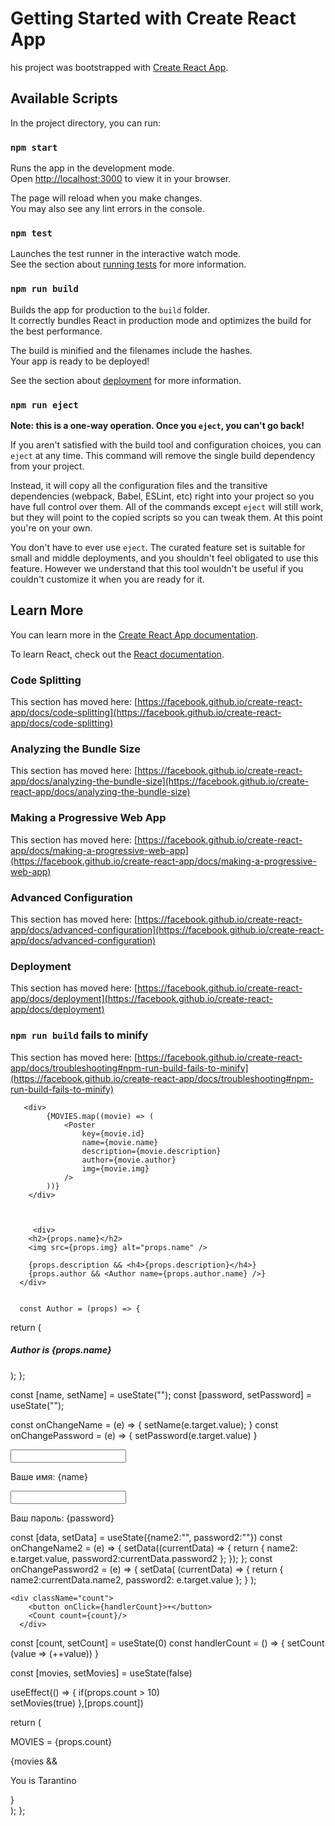 # Getting Started with Create React App

his project was bootstrapped with [Create React App](https://github.com/facebook/create-react-app).

## Available Scripts

In the project directory, you can run:

### `npm start`

Runs the app in the development mode.\
Open [http://localhost:3000](http://localhost:3000) to view it in your browser.

The page will reload when you make changes.\
You may also see any lint errors in the console.

### `npm test`

Launches the test runner in the interactive watch mode.\
See the section about [running tests](https://facebook.github.io/create-react-app/docs/running-tests) for more information.

### `npm run build`

Builds the app for production to the `build` folder.\
It correctly bundles React in production mode and optimizes the build for the best performance.

The build is minified and the filenames include the hashes.\
Your app is ready to be deployed!

See the section about [deployment](https://facebook.github.io/create-react-app/docs/deployment) for more information.

### `npm run eject`

**Note: this is a one-way operation. Once you `eject`, you can't go back!**

If you aren't satisfied with the build tool and configuration choices, you can `eject` at any time. This command will remove the single build dependency from your project.

Instead, it will copy all the configuration files and the transitive dependencies (webpack, Babel, ESLint, etc) right into your project so you have full control over them. All of the commands except `eject` will still work, but they will point to the copied scripts so you can tweak them. At this point you're on your own.

You don't have to ever use `eject`. The curated feature set is suitable for small and middle deployments, and you shouldn't feel obligated to use this feature. However we understand that this tool wouldn't be useful if you couldn't customize it when you are ready for it.

## Learn More


You can learn more in the [Create React App documentation](https://facebook.github.io/create-react-app/docs/getting-started).

To learn React, check out the [React documentation](https://reactjs.org/).

### Code Splitting

This section has moved here: [https://facebook.github.io/create-react-app/docs/code-splitting](https://facebook.github.io/create-react-app/docs/code-splitting)

### Analyzing the Bundle Size

This section has moved here: [https://facebook.github.io/create-react-app/docs/analyzing-the-bundle-size](https://facebook.github.io/create-react-app/docs/analyzing-the-bundle-size)

### Making a Progressive Web App

This section has moved here: [https://facebook.github.io/create-react-app/docs/making-a-progressive-web-app](https://facebook.github.io/create-react-app/docs/making-a-progressive-web-app)

### Advanced Configuration

This section has moved here: [https://facebook.github.io/create-react-app/docs/advanced-configuration](https://facebook.github.io/create-react-app/docs/advanced-configuration)

### Deployment

This section has moved here: [https://facebook.github.io/create-react-app/docs/deployment](https://facebook.github.io/create-react-app/docs/deployment)

### `npm run build` fails to minify

This section has moved here: [https://facebook.github.io/create-react-app/docs/troubleshooting#npm-run-build-fails-to-minify](https://facebook.github.io/create-react-app/docs/troubleshooting#npm-run-build-fails-to-minify)
   



       <div>
            {MOVIES.map((movie) => (
                <Poster
                    key={movie.id}
                    name={movie.name}
                    description={movie.description}
                    author={movie.author}
                    img={movie.img}
                />
            ))}
        </div>



         <div>
        <h2>{props.name}</h2>
        <img src={props.img} alt="props.name" />

        {props.description && <h4>{props.description}</h4>}
        {props.author && <Author name={props.author.name} />}
      </div>


      const Author = (props) => {
  return (
<div className="author">  <h5> Author  is {props.name}</h5> </div>
  );
};




const [name, setName] = useState("");
const [password, setPassword] = useState("");

const onChangeName = (e) => {
  setName(e.target.value);
}
const onChangePassword = (e) => {
setPassword(e.target.value)
}


 <div>
        <input type="text" onChange={onChangeName} />
        <p>Ваше имя: {name}</p>
        <input type="password" onChange={onChangePassword} />
        <p>Ваш пароль: {password}</p>
      </div>




const [data, setData] = useState({name2:"", password2:""})
const onChangeName2 = (e) => {
  setData((currentData) => {
    return { name2: e.target.value, password2:currentData.password2 };
  });
};
const onChangePassword2 = (e) => {
  setData( (currentData) => {
    return { name2:currentData.name2, password2: e.target.value };
  }
);




    <div className="count">
        <button onClick={handlerCount}>+</button>
        <Count count={count}/>        
      </div>


  const [count, setCount] = useState(0)
const handlerCount = () => {
  setCount (value => (++value))
}


 const [movies, setMovies] = useState(false)
    
useEffect(() => {
 if(props.count > 10)   
setMovies(true)
},[props.count])

  return (
    <div>
      <p className="count">MOVIES = {props.count}</p>
      {movies && <p>You is Tarantino</p>}
    </div>
  );
};